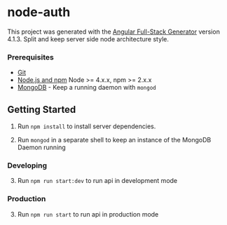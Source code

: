 # node-auth
This project was generated with the [Angular Full-Stack Generator](https://github.com/DaftMonk/generator-angular-fullstack) version 4.1.3.
Split and keep server side node architecture style.

### Prerequisites

- [Git](https://git-scm.com/)
- [Node.js and npm](nodejs.org) Node >= 4.x.x, npm >= 2.x.x
- [MongoDB](https://www.mongodb.org/) - Keep a running daemon with `mongod`

## Getting Started

1. Run `npm install` to install server dependencies.

2. Run `mongod` in a separate shell to keep an instance of the MongoDB Daemon running

### Developing

3. Run `npm run start:dev` to run api in development mode


### Production

3. Run `npm run start` to run api in production mode